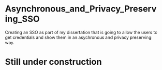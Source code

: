 # Asynchronous_and_Privacy_Preserving_SSO
Creating an SSO as part of my dissertation that is going to allow the users to get credentials and show them in an asychronous and privacy preserving way.

# Still under construction
